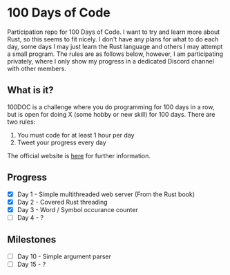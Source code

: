 # 100 Days of Code
Participation repo for 100 Days of Code. I want to try and learn more about Rust, so this seems to fit nicely. I don't have any plans for what to do each day, some days I may just learn the Rust language and others I may attempt a small program. The rules are as follows below, however, I am participating privately, where I only show my progress in a dedicated Discord channel with other members.

## What is it?
100DOC is a challenge where you do programming for 100 days in a row, but is open for doing X (some hobby or new skill) for 100 days. There are two rules:
1. You must code for at least 1 hour per day
2. Tweet your progress every day

The official website is [here](https://www.100daysofcode.com/) for further information.

## Progress 
- [x] Day 1 - Simple multithreaded web server (From the Rust book)
- [x] Day 2 - Covered Rust threading
- [x] Day 3 - Word / Symbol occurance counter
- [ ] Day 4 - ?

## Milestones
- [ ] Day 10 - Simple argument parser
- [ ] Day 15 - ?
